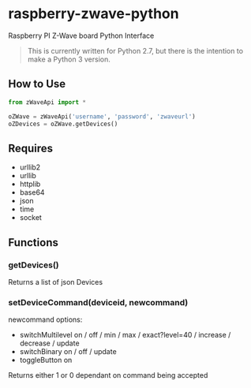 # raspberry-zwave-python
Raspberry PI Z-Wave board Python Interface

>This is currently written for Python 2.7, but there is the intention to make a Python 3 version.


## How to Use

```python
from zWaveApi import *

oZWave = zWaveApi('username', 'password', 'zwaveurl')
oZDevices = oZWave.getDevices()

```


## Requires
* urllib2
* urllib
* httplib
* base64
* json
* time
* socket


## Functions

### getDevices()
Returns a list of json Devices

### setDeviceCommand(deviceid, newcommand)
newcommand options:
* switchMultilevel on / off / min / max / exact?level=40 / increase / decrease / update
* switchBinary on / off / update
* toggleButton on

Returns either 1 or 0 dependant on command being accepted